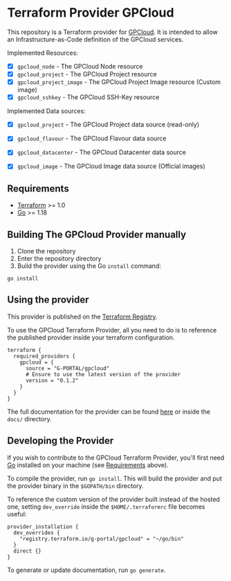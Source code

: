 # Terraform Provider GPCloud

This repository is a Terraform provider for [GPCloud](https://g-portal.cloud).
It is intended to allow an Infrastructure-as-Code definition of the GPCloud services.

Implemented Resources:
- [x] `gpcloud_node` - The GPCloud Node resource
- [x] `gpcloud_project` - The GPCloud Project resource
- [x] `gpcloud_project_image` - The GPCloud Project Image resource (Custom image)
- [x] `gpcloud_sshkey` - The GPCloud SSH-Key resource

Implemented Data sources:
- [x] `gpcloud_project` - The GPCloud Project data source (read-only)
- [x] `gpcloud_flavour` - The GPCloud Flavour data source
- [x] `gpcloud_datacenter` - The GPCloud Datacenter data source
- [x] `gpcloud_image` - The GPCloud Image data source (Official images)


## Requirements

- [Terraform](https://www.terraform.io/downloads.html) >= 1.0
- [Go](https://golang.org/doc/install) >= 1.18

## Building The GPCloud Provider manually

1. Clone the repository
1. Enter the repository directory
1. Build the provider using the Go `install` command:

```shell
go install
```

## Using the provider

This provider is published on the [Terraform Registry](https://registry.terraform.io/providers/g-portal/gpcloud/latest).

To use the GPCloud Terraform Provider, all you need to do is to reference the published provider inside your terraform configuration.

```hcl
terraform {
  required_providers {
    gpcloud = {
      source = "G-PORTAL/gpcloud"
      # Ensure to use the latest version of the provider
      version = "0.1.2"
    }
  }
}
```

The full documentation for the provider can be found [here](https://registry.terraform.io/providers/g-portal/gpcloud/latest/docs) or inside the `docs/` directory.

## Developing the Provider

If you wish to contribute to the GPCloud Terraform Provider, you'll first need [Go](http://www.golang.org) installed on your machine (see [Requirements](#requirements) above).

To compile the provider, run `go install`. This will build the provider and put the provider binary in the `$GOPATH/bin` directory.

To reference the custom version of the provider built instead of the hosted one, setting `dev_override` inside the `$HOME/.terraformrc` file becomes useful:

```hcl
provider_installation {
  dev_overrides {
    "registry.terraform.io/g-portal/gpcloud" = "~/go/bin"
  }
  direct {}
}
```

To generate or update documentation, run `go generate`.
